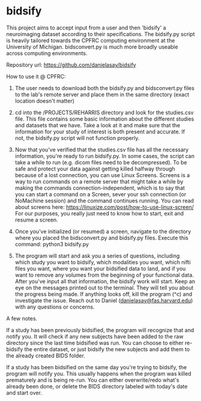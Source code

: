 # bidsify

This project aims to accept input from a user and then 'bidsify' a neuroimaging dataset
according to their specifications. The bidsify.py script is heavily tailored towards the CPFRC
computing environment at the University of Michigan. bidsconvert.py is much more broadly useable 
across computing environments.

Repository url: https://github.com/danielasay/bidsify

How to use it @ CPFRC:

1. The user needs to download both the bidsify.py and bidsconvert.py files to the lab's remote server and place them in the same directory (exact location doesn't matter)

2. cd into the /PROJECTS/REHARRIS directory and look for the studies.csv file. This file contains some basic information about the different studies and datasets that we have. Take a look at it and make sure that the information for your study of interest is both present and accurate. If not, the bidsify.py script will not function properly.

3. Now that you've verified that the studies.csv file has all the necessary information, you're ready to run bidsify.py. In some cases, the script can take a while to run (e.g. dicom files need to be decompressed). To be safe and protect your data against getting killed halfway through because of a lost connection, you can use Linux Screens. Screens is a way to run commands on a remote server that might take a while by making the commands connection-independent, which is to say that you can start a command on a Screen, sever your ssh connection (or NoMachine session) and the command continues running. You can read about screens here: https://linuxize.com/post/how-to-use-linux-screen/ For our purposes, you really just need to know how to start, exit and resume a screen. 

4. Once you've initialized (or resumed) a screen, navigate to the directory where you placed the bidsconvert.py and bidsify.py files. Execute this command: python3 bidsify.py 

5. The program will start and ask you a series of questions, including which study you want to bidsify, which modalities you want, which nifti files you want, where you want your bidsified data to land, and if you want to remove any volumes from the beginning of your functional data. After you've input all that information, the bidsify work will start. Keep an eye on the messages printed out to the terminal. They will tell you about the progress being made. If anything looks off, kill the program (^c) and investigate the issue. Reach out to Daniel (danielasay@fas.harvard.edu) with any questions or concerns.

A few notes. 

If a study has been previously bidsified, the program will recognize that and notify you. It will check if any new subjects have been added to the raw directory since the last time bidsified was run. You can choose to either re-bidsify the entire dataset, or just bidsify the new subjects and add them to the already created BIDS folder.

If a study has been bidsified on the same day you're trying to bidsify, the program will notify you. This usually happens when the program was killed prematurely and is being re-run. You can either overwrite/redo what's already been done, or delete the BIDS directory labeled with today's date and start over. 